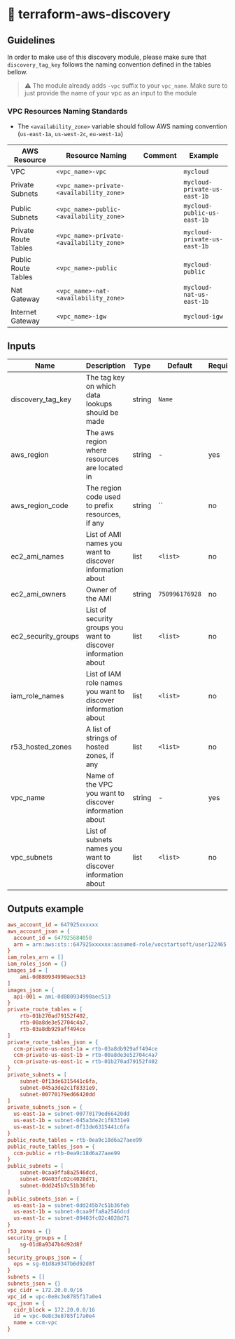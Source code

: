 # :crystal_ball: terraform-aws-discovery

## Guidelines

In order to make use of this discovery module, please make sure that `discovery_tag_key` follows the naming convention defined in the tables bellow.

> ⚠️ The module already adds `-vpc` suffix to your `vpc_name`. Make sure to just provide the name of your vpc as an input to the module

### VPC Resources Naming Standards

* The `<availability_zone>`  variable should follow AWS naming convention (`us-east-1a`, `us-west-2c`, `eu-west-1a`)

| AWS Resource         | Resource Naming                          | Comment | Example                      |
|----------------------|------------------------------------------|---------|------------------------------|
| VPC                  | `<vpc_name>-vpc`                         |         | `mycloud`                    |
| Private Subnets      | `<vpc_name>-private-<availability_zone>` |         | `mycloud-private-us-east-1b` |
| Public Subnets       | `<vpc_name>-public-<availability_zone>`  |         | `mycloud-public-us-east-1b`  |
| Private Route Tables | `<vpc_name>-private-<availability_zone>` |         | `mycloud-private-us-east-1b` |
| Public Route Tables  | `<vpc_name>-public`                      |         | `mycloud-public`             |
| Nat Gateway          | `<vpc_name>-nat-<availability_zone>`     |         | `mycloud-nat-us-east-1b`     |
| Internet Gateway     | `<vpc_name>-igw`                         |         | `mycloud-igw`                |

## Inputs

| Name                | Description                                                    | Type   | Default        | Required |
|---------------------|----------------------------------------------------------------|--------|----------------|----------|
| discovery_tag_key   | The tag key on which data lookups should be made               | string | `Name`         |          |
| aws_region          | The aws region where resources are located in                  | string | -              | yes      |
| aws_region_code     | The region code used to prefix resources, if any               | string | ``             | no       |
| ec2_ami_names       | List of AMI names you want to discover information about       | list   | `<list>`       | no       |
| ec2_ami_owners      | Owner of the AMI                                               | string | `750996176928` | no       |
| ec2_security_groups | List of security groups you want to discover information about | list   | `<list>`       | no       |
| iam_role_names      | List of IAM role names you want to discover information about  | list   | `<list>`       | no       |
| r53_hosted_zones    | A list of strings of hosted zones, if any                      | list   | `<list>`       | no       |
| vpc_name            | Name of the VPC you want to discover information about         | string | -              | yes      |
| vpc_subnets         | List of subnets names you want to discover information about   | list   | `<list>`       | no       |

## Outputs example

```ini
aws_account_id = 647925xxxxxx
aws_account_json = {
  account_id = 647925684058
  arn = arn:aws:sts::647925xxxxxx:assumed-role/vocstartsoft/user122465
}
iam_roles_arn = []
iam_roles_json = {}
images_id = [
    ami-0d880934990aec513
]
images_json = {
  api-001 = ami-0d880934990aec513
}
private_route_tables = [
    rtb-01b270ad79152f402,
    rtb-00a8de3e52704c4a7,
    rtb-03a8db929aff494ce
]
private_route_tables_json = {
  ccm-private-us-east-1a = rtb-03a8db929aff494ce
  ccm-private-us-east-1b = rtb-00a8de3e52704c4a7
  ccm-private-us-east-1c = rtb-01b270ad79152f402
}
private_subnets = [
    subnet-0f13de6315441c6fa,
    subnet-045a3de2c1f8331e9,
    subnet-00770179ed66420dd
]
private_subnets_json = {
  us-east-1a = subnet-00770179ed66420dd
  us-east-1b = subnet-045a3de2c1f8331e9
  us-east-1c = subnet-0f13de6315441c6fa
}
public_route_tables = rtb-0ea9c18d6a27aee99
public_route_tables_json = {
  ccm-public = rtb-0ea9c18d6a27aee99
}
public_subnets = [
    subnet-0caa9ffa8a2546dcd,
    subnet-09403fc02c4028d71,
    subnet-0dd245b7c51b36feb
]
public_subnets_json = {
  us-east-1a = subnet-0dd245b7c51b36feb
  us-east-1b = subnet-0caa9ffa8a2546dcd
  us-east-1c = subnet-09403fc02c4028d71
}
r53_zones = {}
security_groups = [
    sg-01d8a9347b6d92d8f
]
security_groups_json = {
  ops = sg-01d8a9347b6d92d8f
}
subnets = []
subnets_json = {}
vpc_cidr = 172.20.0.0/16
vpc_id = vpc-0e8c3e8785f17a0e4
vpc_json = {
  cidr_block = 172.20.0.0/16
  id = vpc-0e8c3e8785f17a0e4
  name = ccm-vpc
}
```
